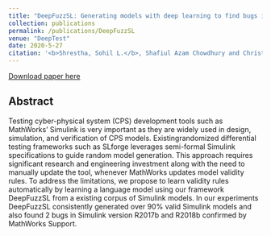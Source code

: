 ```yaml
---
title: "DeepFuzzSL: Generating models with deep learning to find bugs in the Simulink toolchain. "
collection: publications
permalink: /publications/DeepFuzzSL
venue: "DeepTest"
date: 2020-5-27
citation: '<b>Shrestha, Sohil L.</b>, Shafiul Azam Chowdhury and Christoph Csallner. "DeepFuzzSL: Generating models with deep learning to find bugs in the Simulink toolchain." Proc. 2nd Workshop on Testing for Deep Learning and Deep Learning for Testing (DeepTest), 2020.'
---
```

[Download paper here](http://ranger.uta.edu/~csallner/papers/Shrestha20DeepFuzzSL.pdf) 

## Abstract
Testing cyber-physical system (CPS) development tools such as MathWorks’ Simulink is very important as they are widely used
in design, simulation, and verification of CPS models. Existingrandomized differential testing frameworks such as SLforge leverages semi-formal Simulink specifications to guide random model generation. This approach requires significant research and engineering investment along with the need to manually update the tool, whenever MathWorks updates model validity rules. To address the limitations, we propose to learn validity rules automatically by learning a language model using our framework DeepFuzzSL from a existing corpus of Simulink models. In our experiments DeepFuzzSL consistently generated over 90% valid Simulink models and also found 2 bugs in Simulink version R2017b and R2018b confirmed by MathWorks Support.


